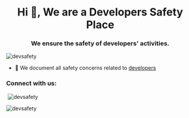 <h1 align="center">Hi 👋, We are a Developers Safety Place</h1>
<h3 align="center">We ensure the safety of developers' activities.</h3>

<p align="left"> <img src="https://komarev.com/ghpvc/?username=devsafety&label=Profile%20views&color=0e75b6&style=flat" alt="devsafety" /> </p>

- 🔭 We document all safety concerns related to [developers](https://github.com/devsafety/developers)

<h3 align="left">Connect with us:</h3>
<p align="left">
</p>

<p>&nbsp;<img align="center" src="https://github-readme-stats.vercel.app/api?username=devsafety&show_icons=true&locale=en" alt="devsafety" /></p>

<p><img align="center" src="https://github-readme-streak-stats.herokuapp.com/?user=devsafety&" alt="devsafety" /></p>
